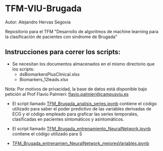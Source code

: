 # TFM-VIU-Brugada
Autor: Alejandro Hervas Segovia

Repositorio para el TFM "Desarrollo de algoritmos de machine learning para la clasificación de pacientes con síndrome de Brugada"

## Instrucciones para correr los scripts:
* Se necesitan los documentos almacenados en el mismo directorio que los scripts:
    * dsBiomarkersPlusClinical.xlsx 
    * Biomarkers_12leads.xlsx

Nota: Por motivos de privacidad,  la base de datos está disponible bajo petición al Prof Flavio Palmieri: flavio.palmieri@campusviu.es

* El script llamado <ins>TFM_Brugada_analisis_series.ipynb</ins> contiene el código utilizado para saber el poder predictivo de las variables derivadas de ECG y el código empleado para graficar las series temporales, clasificadas en pacientes sintomáticos y asintomáticos.

* El script llamado <ins>TFM_Brugada_entrenamiento_NeuralNetwork.ipynb</ins> contiene el código utilizado para S

* <ins>TFM_Brugada_entrenamien_NeuralNetwork_mejoresVariables.ipynb</ins>
